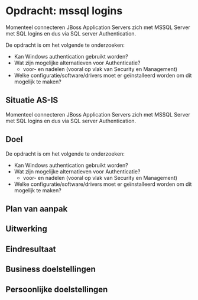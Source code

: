 # Opdracht: mssql logins

Momenteel connecteren JBoss Application Servers zich met MSSQL Server met SQL logins en dus via SQL server Authentication.

De opdracht is om het volgende te onderzoeken:

- Kan Windows authentication gebruikt worden?
- Wat zijn mogelijke alternatieven voor Authenticatie?
  - voor- en nadelen (vooral op vlak van Security en Management)
- Welke configuratie/software/drivers moet er geïnstalleerd worden om dit mogelijk te maken?

## Situatie AS-IS

Momenteel connecteren JBoss Application Servers zich met MSSQL Server met SQL logins en dus via SQL server Authentication.

## Doel

De opdracht is om het volgende te onderzoeken:

- Kan Windows authentication gebruikt worden?
- Wat zijn mogelijke alternatieven voor Authenticatie?
  - voor- en nadelen (vooral op vlak van Security en Management)
- Welke configuratie/software/drivers moet er geïnstalleerd worden om dit mogelijk te maken?

## Plan van aanpak

## Uitwerking

## Eindresultaat

## Business doelstellingen

## Persoonlijke doelstellingen
